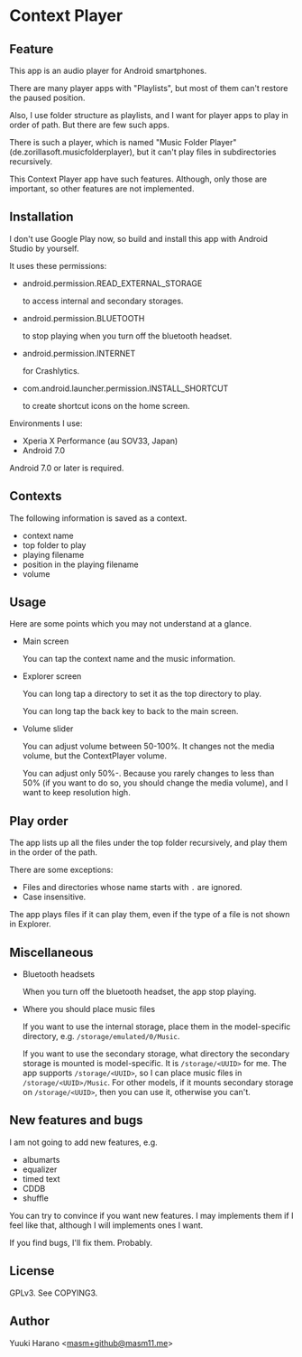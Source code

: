 # Context Player

## Feature

This app is an audio player for Android smartphones.

There are many player apps with "Playlists", but most of them can't restore
the paused position.

Also, I use folder structure as playlists, and I want for player apps to play
in order of path. But there are few such apps.

There is such a player, which is named "Music Folder Player" (de.zorillasoft.musicfolderplayer),
but it can't play files in subdirectories recursively.

This Context Player app have such features.
Although, only those are important, so other features are not implemented.

## Installation

I don't use Google Play now, so build and install this app with Android Studio by yourself.

It uses these permissions:

- android.permission.READ_EXTERNAL_STORAGE

  to access internal and secondary storages.

- android.permission.BLUETOOTH

  to stop playing when you turn off the bluetooth headset.

- android.permission.INTERNET

  for Crashlytics.

- com.android.launcher.permission.INSTALL_SHORTCUT

  to create shortcut icons on the home screen.

Environments I use:

- Xperia X Performance (au SOV33, Japan)
- Android 7.0

Android 7.0 or later is required.

## Contexts

The following information is saved as a context.

  - context name
  - top folder to play
  - playing filename
  - position in the playing filename
  - volume

## Usage

Here are some points which you may not understand at a glance.

- Main screen

  You can tap the context name and the music information.

- Explorer screen

  You can long tap a directory to set it as the top directory to play.

  You can long tap the back key to back to the main screen.

- Volume slider

  You can adjust volume between 50-100%. It changes not the media volume,
  but the ContextPlayer volume.

  You can adjust only 50%-. Because you rarely changes to less than 50%
  (if you want to do so, you should change the media volume), and I want
  to keep resolution high.

## Play order

The app lists up all the files under the top folder recursively, and
play them in the order of the path.

There are some exceptions:
- Files and directories whose name starts with `.` are ignored.
- Case insensitive.

The app plays files if it can play them, even if the type of a file is not shown
in Explorer.

## Miscellaneous

- Bluetooth headsets

  When you turn off the bluetooth headset, the app stop playing.

- Where you should place music files

  If you want to use the internal storage, place them in the model-specific
  directory, e.g. `/storage/emulated/0/Music`.

  If you want to use the secondary storage, what directory the secondary
  storage is mounted is model-specific. It is `/storage/<UUID>` for me.
  The app supports `/storage/<UUID>`, so I can place music files in
  `/storage/<UUID>/Music`. For other models, if it mounts secondary storage
  on `/storage/<UUID>`, then you can use it, otherwise you can't.

## New features and bugs

I am not going to add new features, e.g.

- albumarts
- equalizer
- timed text
- CDDB
- shuffle

You can try to convince if you want new features.
I may implements them if I feel like that,
although I will implements ones I want.

If you find bugs, I'll fix them. Probably.

## License

GPLv3. See COPYING3.

## Author

Yuuki Harano &lt;masm+github@masm11.me&gt;
